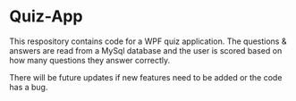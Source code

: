 # Quiz-App

This respository contains code for a WPF quiz application. 
The questions & answers are read from a MySql database and the user is scored based on how many questions they answer correctly. 

There will be future updates if new features need to be added or the code has a bug.

